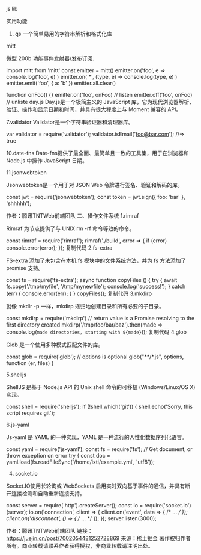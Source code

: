js lib

实用功能
1. qs
一个简单易用的字符串解析和格式化库

mitt

微型 200b 功能事件发射器/发布订阅.

import mitt from 'mitt'
const emitter = mitt()
emitter.on('foo', e => console.log('foo', e) )
emitter.on('*', (type, e) => console.log(type, e) )
emitter.emit('foo', { a: 'b' })
emitter.all.clear()

function onFoo() {}
emitter.on('foo', onFoo)   // listen
emitter.off('foo', onFoo)  // unliste
day.js
Day.js是一个极简主义的 JavaScript 库，它为现代浏览器解析、验证、操作和显示日期和时间，并具有很大程度上与 Moment 兼容的 API。


7.validator
Validator是一个字符串验证器和清理器库。

var validator = require('validator');
validator.isEmail('foo@bar.com'); //=> true


10.date-fns
Date-fns提供了最全面、最简单且一致的工具集，用于在浏览器和 Node.js 中操作 JavaScript 日期。


11.jsonwebtoken

Jsonwebtoken是一个用于对 JSON Web 令牌进行签名、验证和解码的库。

const jwt = require('jsonwebtoken');
const token = jwt.sign({ foo: 'bar' }, 'shhhhh');

作者：腾讯TNTWeb前端团队
二、操作文件系统
1.rimraf

Rimraf 为节点提供了与 UNIX rm -rf 命令等效的命令。

const rimraf = require('rimraf');
rimraf('./build', error => {
  if (error) console.error(error);
});
复制代码
2.fs-extra

FS-extra 添加了未包含在本机 fs 模块中的文件系统方法，并为 fs 方法添加了 promise 支持。

const fs = require('fs-extra');
async function copyFiles () {
  try {
    await fs.copy('/tmp/myfile', '/tmp/mynewfile');
    console.log('success!');
  } catch (err) {
    console.error(err);
  }
}
copyFiles();
复制代码
3.mkdirp

就像 mkdir -p 一样，mkdirp 递归地创建目录和所有必要的子目录。

const mkdirp = require('mkdirp')
// return value is a Promise resolving to the first directory created
mkdirp('/tmp/foo/bar/baz').then(made =>
  console.log(`made directories, starting with ${made}`));
复制代码
4.glob

Glob 是一个使用多种模式匹配文件的库。

const glob = require('glob');
// options is optional
glob("**/*.js", options, function (er, files) {

5.shelljs

ShellJS 是基于 Node.js API 的 Unix shell 命令的可移植 (Windows/Linux/OS X) 实现。

const shell = require('shelljs');
if (!shell.which('git')) {
  shell.echo('Sorry, this script requires git');

6.js-yaml

Js-yaml 是 YAML 的一种实现，YAML 是一种流行的人性化数据序列化语言。

const yaml = require('js-yaml');
const fs   = require('fs');
// Get document, or throw exception on error
try {
  const doc = yaml.load(fs.readFileSync('/home/ixti/example.yml', 'utf8'));

4. socket.io

Socket.IO使用长轮询或 WebSockets 启用实时双向基于事件的通信，并具有断开连接检测和自动重新连接支持。

const server = require('http').createServer();
const io = require('socket.io')(server);
io.on('connection', client => {
  client.on('event', data => { /* … */ });
  client.on('disconnect', () => { /* … */ });
});
server.listen(3000);

作者：腾讯TNTWeb前端团队
链接：https://juejin.cn/post/7002054481252728869
来源：稀土掘金
著作权归作者所有。商业转载请联系作者获得授权，非商业转载请注明出处。